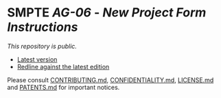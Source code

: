# SMPTE _AG-06_ - _New Project Form Instructions_

_This repository is *public*._

* [Latest version](https://doc.smpte-doc.org/ag-06/main/)
* [Redline against the latest edition](https://doc.smpte-doc.org/ag-06/main/pub-rl.html)

Please consult [CONTRIBUTING.md](./CONTRIBUTING.md), [CONFIDENTIALITY.md](./CONFIDENTIALITY.md), [LICENSE.md](./LICENSE.md) and
[PATENTS.md](./PATENTS.md) for important notices.